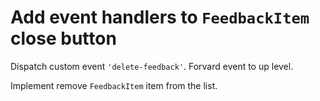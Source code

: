 # Add event handlers to `FeedbackItem` close button

Dispatch custom event `'delete-feedback'`. Forvard event to up level.

Implement remove `FeedbackItem` item from the list.

